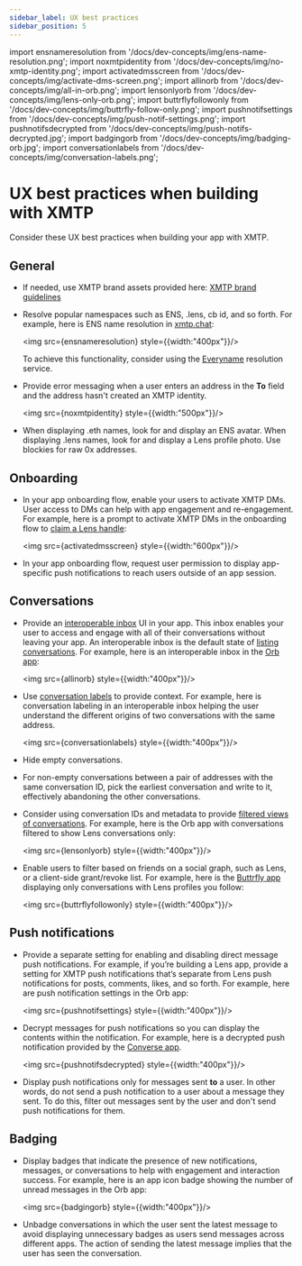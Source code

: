 ```yaml
---
sidebar_label: UX best practices
sidebar_position: 5
---
```

import ensnameresolution from '/docs/dev-concepts/img/ens-name-resolution.png';
import noxmtpidentity from '/docs/dev-concepts/img/no-xmtp-identity.png';
import activatedmsscreen from '/docs/dev-concepts/img/activate-dms-screen.png';
import allinorb from '/docs/dev-concepts/img/all-in-orb.png';
import lensonlyorb from '/docs/dev-concepts/img/lens-only-orb.png';
import buttrflyfollowonly from '/docs/dev-concepts/img/buttrfly-follow-only.png';
import pushnotifsettings from '/docs/dev-concepts/img/push-notif-settings.png';
import pushnotifsdecrypted from '/docs/dev-concepts/img/push-notifs-decrypted.jpg';
import badgingorb from '/docs/dev-concepts/img/badging-orb.jpg';
import conversationlabels from '/docs/dev-concepts/img/conversation-labels.png';

# UX best practices when building with XMTP

Consider these UX best practices when building your app with XMTP.


## General

- If needed, use XMTP brand assets provided here: [XMTP brand guidelines](https://github.com/xmtp/brand)

- Resolve popular namespaces such as ENS, .lens, cb id, and so forth. For example, here is ENS name resolution in [xmtp.chat](https://xmtp.chat/):

  <img src={ensnameresolution} style={{width:"400px"}}/>

  To achieve this functionality, consider using the [Everyname](https://www.everyname.xyz/) resolution service. 

- Provide error messaging when a user enters an address in the **To** field and the address hasn't created an XMTP identity.

  <img src={noxmtpidentity} style={{width:"500px"}}/>

- When displaying .eth names, look for and display an ENS avatar. When displaying .lens names, look for and display a Lens profile photo. Use blockies for raw 0x addresses.


## Onboarding

- In your app onboarding flow, enable your users to activate XMTP DMs. User access to DMs can help with app engagement and re-engagement. For example, here is a prompt to activate XMTP DMs in the onboarding flow to [claim a Lens handle](https://claim.lens.xyz/):

  <img src={activatedmsscreen} style={{width:"600px"}}/>

- In your app onboarding flow, request user permission to display app-specific push notifications to reach users outside of an app session.


## Conversations

- Provide an [interoperable inbox](/docs/dev-concepts/interoperable-inbox) UI in your app. This inbox enables your user to access and engage with all of their conversations without leaving your app. An interoperable inbox is the default state of [listing conversations](/docs/client-sdk/javascript/tutorials/quickstart#conversations). For example, here is an interoperable inbox in the [Orb app](https://orb.ac/):

  <img src={allinorb} style={{width:"400px"}}/>

- Use [conversation labels](/docs/client-sdk/javascript/tutorials/label-conversations) to provide context. For example, here is conversation labeling in an interoperable inbox helping the user understand the different origins of two conversations with the same address.

    <img src={conversationlabels} style={{width:"400px"}}/>

- Hide empty conversations.

- For non-empty conversations between a pair of addresses with the same conversation ID, pick the earliest conversation and write to it, effectively abandoning the other conversations.

- Consider using conversation IDs and metadata to provide [filtered views of conversations](/docs/client-sdk/javascript/tutorials/filter-conversations). For example, here is the Orb app with conversations filtered to show Lens conversations only:

    <img src={lensonlyorb} style={{width:"400px"}}/>

- Enable users to filter based on friends on a social graph, such as Lens, or a client-side grant/revoke list. For example, here is the [Buttrfly app](https://buttrfly.app/) displaying only conversations with Lens profiles you follow:

    <img src={buttrflyfollowonly} style={{width:"400px"}}/>

## Push notifications

- Provide a separate setting for enabling and disabling direct message push notifications. For example, if you’re building a Lens app, provide a setting for XMTP push notifications that’s separate from Lens push notifications for posts, comments, likes, and so forth. For example, here are push notification settings in the Orb app:

    <img src={pushnotifsettings} style={{width:"400px"}}/>

- Decrypt messages for push notifications so you can display the contents within the notification. For example, here is a decrypted push notification provided by the [Converse app](https://getconverse.app/).

    <img src={pushnotifsdecrypted} style={{width:"400px"}}/>

- Display push notifications only for messages sent **to** a user. In other words, do not send a push notification to a user about a message they sent. To do this, filter out messages sent by the user and don't send push notifications for them.


## Badging

- Display badges that indicate the presence of new notifications, messages, or conversations to help with engagement and interaction success. For example, here is an app icon badge showing the number of unread messages in the Orb app:

    <img src={badgingorb} style={{width:"400px"}}/>

- Unbadge conversations in which the user sent the latest message to avoid displaying unnecessary badges as users send messages across different apps. The action of sending the latest message implies that the user has seen the conversation.
